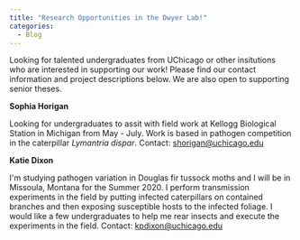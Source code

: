 ```yaml
---
title: "Research Opportunities in the Dwyer Lab!"
categories:
  - Blog
---
```


Looking for talented undergraduates from UChicago or other insitutions who are interested in supporting our work! Please find our contact information and project descriptions below. We are also open to supporting senior theses.

**Sophia Horigan**

Looking for undergraduates to assit with field work at Kellogg Biological Station in Michigan from May - July. Work is based in pathogen competition in the caterpillar *Lymantria dispar*. 
Contact: shorigan@uchicago.edu

**Katie Dixon**

I'm studying pathogen variation in Douglas fir tussock moths and I will be in Missoula, Montana for the Summer 2020. I perform transmission experiments in the field by putting infected caterpillars on contained branches and then exposing susceptible hosts to the infected foliage. I would like a few undergraduates to help me rear insects and execute the experiments in the field. 
Contact: kpdixon@uchicago.edu
